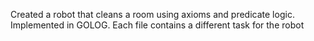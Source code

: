 Created a robot that cleans a room using axioms and predicate logic. Implemented in GOLOG. Each file contains a different task for the robot 
